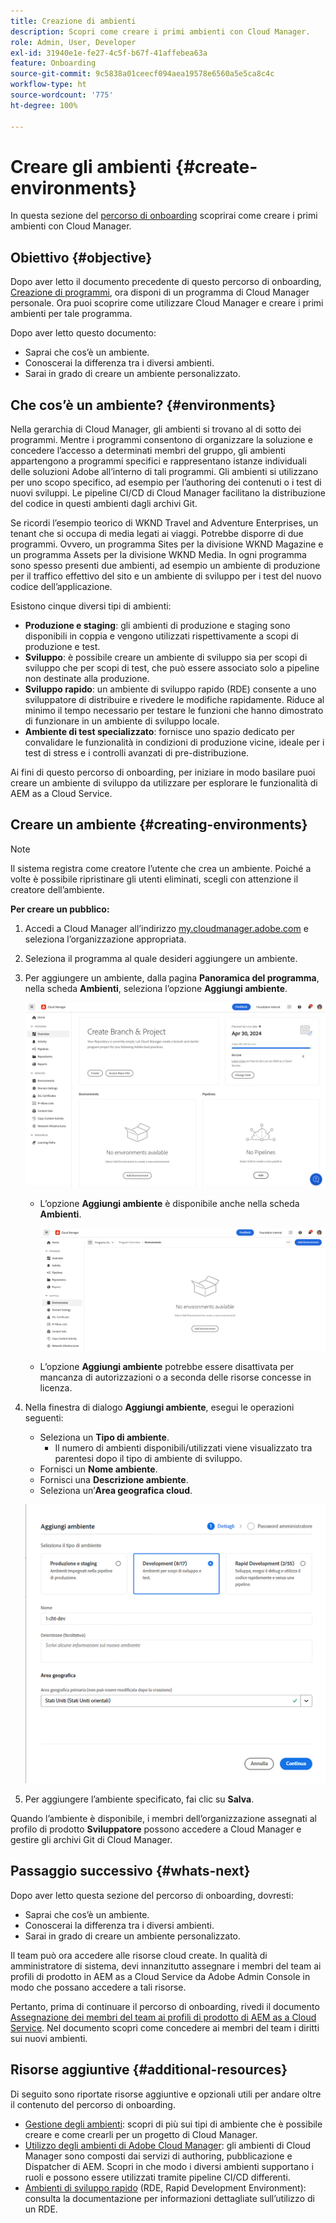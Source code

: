 ```yaml
---
title: Creazione di ambienti
description: Scopri come creare i primi ambienti con Cloud Manager.
role: Admin, User, Developer
exl-id: 31940e1e-fe27-4c5f-b67f-41affebea63a
feature: Onboarding
source-git-commit: 9c5838a01ceecf094aea19578e6560a5e5ca8c4c
workflow-type: ht
source-wordcount: '775'
ht-degree: 100%

---
```


# Creare gli ambienti {#create-environments}

In questa sezione del [percorso di onboarding](overview.md) scoprirai come creare i primi ambienti con Cloud Manager.

## Obiettivo {#objective}

Dopo aver letto il documento precedente di questo percorso di onboarding, [Creazione di programmi](create-program.md), ora disponi di un programma di Cloud Manager personale. Ora puoi scoprire come utilizzare Cloud Manager e creare i primi ambienti per tale programma.

Dopo aver letto questo documento:

* Saprai che cos’è un ambiente.
* Conoscerai la differenza tra i diversi ambienti.
* Sarai in grado di creare un ambiente personalizzato.

## Che cos’è un ambiente? {#environments}

Nella gerarchia di Cloud Manager, gli ambienti si trovano al di sotto dei programmi. Mentre i programmi consentono di organizzare la soluzione e concedere l’accesso a determinati membri del gruppo, gli ambienti appartengono a programmi specifici e rappresentano istanze individuali delle soluzioni Adobe all’interno di tali programmi. Gli ambienti si utilizzano per uno scopo specifico, ad esempio per l’authoring dei contenuti o i test di nuovi sviluppi. Le pipeline CI/CD di Cloud Manager facilitano la distribuzione del codice in questi ambienti dagli archivi Git.

Se ricordi l’esempio teorico di WKND Travel and Adventure Enterprises, un tenant che si occupa di media legati ai viaggi. Potrebbe disporre di due programmi. Ovvero, un programma Sites per la divisione WKND Magazine e un programma Assets per la divisione WKND Media. In ogni programma sono spesso presenti due ambienti, ad esempio un ambiente di produzione per il traffico effettivo del sito e un ambiente di sviluppo per i test del nuovo codice dell’applicazione.

Esistono cinque diversi tipi di ambienti:

* **Produzione e staging**: gli ambienti di produzione e staging sono disponibili in coppia e vengono utilizzati rispettivamente a scopi di produzione e test.
* **Sviluppo**: è possibile creare un ambiente di sviluppo sia per scopi di sviluppo che per scopi di test, che può essere associato solo a pipeline non destinate alla produzione.
* **Sviluppo rapido**: un ambiente di sviluppo rapido (RDE) consente a uno sviluppatore di distribuire e rivedere le modifiche rapidamente. Riduce al minimo il tempo necessario per testare le funzioni che hanno dimostrato di funzionare in un ambiente di sviluppo locale.
* **Ambiente di test specializzato**: fornisce uno spazio dedicato per convalidare le funzionalità in condizioni di produzione vicine, ideale per i test di stress e i controlli avanzati di pre-distribuzione.

Ai fini di questo percorso di onboarding, per iniziare in modo basilare puoi creare un ambiente di sviluppo da utilizzare per esplorare le funzionalità di AEM as a Cloud Service.

## Creare un ambiente {#creating-environments}

>[!NOTE]
>
>Il sistema registra come creatore l’utente che crea un ambiente. Poiché a volte è possibile ripristinare gli utenti eliminati, scegli con attenzione il creatore dell’ambiente.

**Per creare un pubblico:**

1. Accedi a Cloud Manager all’indirizzo [my.cloudmanager.adobe.com](https://my.cloudmanager.adobe.com/) e seleziona l’organizzazione appropriata.

1. Seleziona il programma al quale desideri aggiungere un ambiente.

1. Per aggiungere un ambiente, dalla pagina **Panoramica del programma**, nella scheda **Ambienti**, seleziona l’opzione **Aggiungi ambiente**.

   ![Scheda Ambienti](/help/implementing/cloud-manager/assets/no-environments.png)

   * L’opzione **Aggiungi ambiente** è disponibile anche nella scheda **Ambienti**.

     ![Scheda Ambienti](/help/implementing/cloud-manager/assets/environments-tab.png)

   * L’opzione **Aggiungi ambiente** potrebbe essere disattivata per mancanza di autorizzazioni o a seconda delle risorse concesse in licenza.

1. Nella finestra di dialogo **Aggiungi ambiente**, esegui le operazioni seguenti:

   * Seleziona un **Tipo di ambiente**.
      * Il numero di ambienti disponibili/utilizzati viene visualizzato tra parentesi dopo il tipo di ambiente di sviluppo.
   * Fornisci un **Nome ambiente**.
   * Fornisci una **Descrizione ambiente**.
   * Seleziona un’**Area geografica cloud**.

   ![Finestra di dialogo Aggiungi ambiente](/help/implementing/cloud-manager/assets/add-environment2.png)

1. Per aggiungere l’ambiente specificato, fai clic su **Salva**.

Quando l’ambiente è disponibile, i membri dell’organizzazione assegnati al profilo di prodotto **Sviluppatore** possono accedere a Cloud Manager e gestire gli archivi Git di Cloud Manager.

## Passaggio successivo {#whats-next}

Dopo aver letto questa sezione del percorso di onboarding, dovresti:

* Saprai che cos’è un ambiente.
* Conoscerai la differenza tra i diversi ambienti.
* Sarai in grado di creare un ambiente personalizzato.

Il team può ora accedere alle risorse cloud create. In qualità di amministratore di sistema, devi innanzitutto assegnare i membri del team ai profili di prodotto in AEM as a Cloud Service da Adobe Admin Console in modo che possano accedere a tali risorse.

Pertanto, prima di continuare il percorso di onboarding, rivedi il documento [Assegnazione dei membri del team ai profili di prodotto di AEM as a Cloud Service](assign-profiles-aem.md). Nel documento scopri come concedere ai membri del team i diritti sui nuovi ambienti.

## Risorse aggiuntive {#additional-resources}

Di seguito sono riportate risorse aggiuntive e opzionali utili per andare oltre il contenuto del percorso di onboarding.

* [Gestione degli ambienti](/help/implementing/cloud-manager/manage-environments.md): scopri di più sui tipi di ambiente che è possibile creare e come crearli per un progetto di Cloud Manager.
* [Utilizzo degli ambienti di Adobe Cloud Manager](https://experienceleague.adobe.com/it/docs/experience-manager-learn/cloud-service/cloud-manager/environments): gli ambienti di Cloud Manager sono composti dai servizi di authoring, pubblicazione e Dispatcher di AEM. Scopri in che modo i diversi ambienti supportano i ruoli e possono essere utilizzati tramite pipeline CI/CD differenti.
* [Ambienti di sviluppo rapido](/help/implementing/developing/introduction/rapid-development-environments.md) (RDE, Rapid Development Environment): consulta la documentazione per informazioni dettagliate sull’utilizzo di un RDE.
<!-- ERROR: Not Found (HTTP error 404) FIND AN ALTERNATE RESOURCE? * [AEM Champion Tips and Tricks - Cloud Manager Environment Types](https://experienceleague.adobe.com/docs/experience-manager-learn/cloud-service/expert-resources/aem-champions/environment-types.md) - Watch this video for an overview of Cloud Manager environment types from an AEM champion. -->

